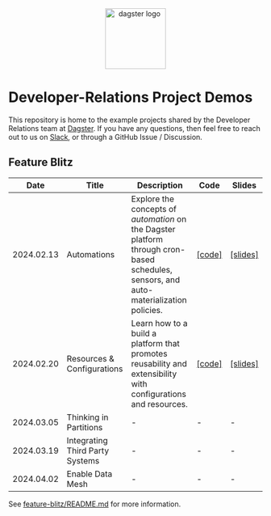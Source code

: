 <div align="center">
  <a target="_blank" href="https://dagster.io" style="background:none">
    <img alt="dagster logo" src="https://raw.githubusercontent.com/dagster-io/devrel-project-demos/master/.github/dagster-logo.png" width="auto" height="120px">
  </a>
</div>

# Developer-Relations Project Demos

This repository is home to the example projects shared by the Developer Relations team
at [Dagster](https://dagster.io). If you have any questions, then feel free to reach out
to us on [Slack](https://dagster.io/slack), or through a GitHub Issue / Discussion.

## Feature Blitz

| Date       | Title                           | Description                                                                                                                            | Code        | Slides        |
|------------|---------------------------------|----------------------------------------------------------------------------------------------------------------------------------------|-------------|---------------|
| 2024.02.13 | Automations                     | Explore the concepts of _automation_ on the Dagster platform through cron-based schedules, sensors, and auto-materialization policies. | [[code]][1] | [[slides]][2] |
| 2024.02.20 | Resources & Configurations      | Learn how to a build a platform that promotes reusability and extensibility with configurations and resources.                         | [[code]][3] | [[slides]][4] |
| 2024.03.05 | Thinking in Partitions          | -                                                                                                                                      | -           | -             |
| 2024.03.19 | Integrating Third Party Systems | -                                                                                                                                      | -           | -             |
| 2024.04.02 | Enable Data Mesh                | -                                                                                                                                      | -           | -             |

[1]: https://github.com/dagster-io/devrel-project-demos/tree/main/project-blitz/project_blitz/automation
[2]: https://github.com/dagster-io/devrel-project-demos/blob/main/slides/01-automation/Automation.pdf
[3]: https://github.com/dagster-io/devrel-project-demos/tree/main/project-blitz/project_blitz/resources_and_configurations
[4]: https://github.com/dagster-io/devrel-project-demos/blob/main/slides/02-resources-and-configurations/resources-and-configurations.pdf

See [feature-blitz/README.md](./feature-blitz/README.md) for more information.
